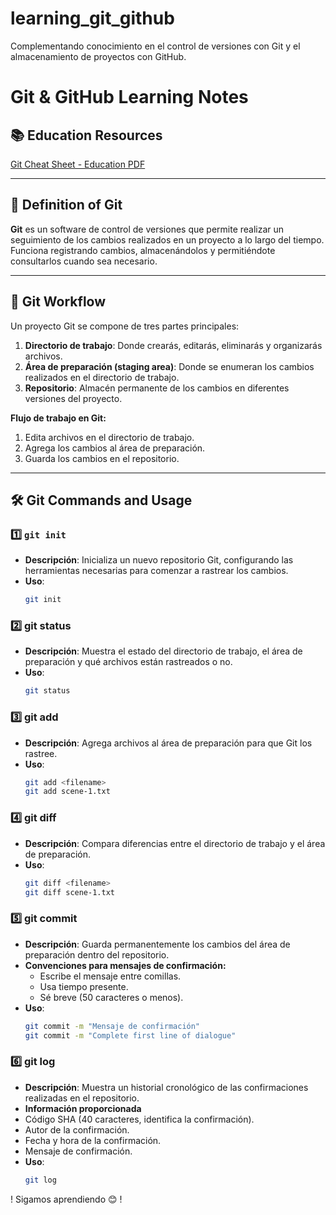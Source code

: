 # learning_git_github
Complementando conocimiento en el control de versiones con Git y el almacenamiento de proyectos con GitHub.
# Git & GitHub Learning Notes

## 📚 Education Resources
[Git Cheat Sheet - Education PDF](https://education.github.com/git-cheat-sheet-education.pdf)

---

## 📝 Definition of Git
**Git** es un software de control de versiones que permite realizar un seguimiento de los cambios realizados en un proyecto a lo largo del tiempo.  
Funciona registrando cambios, almacenándolos y permitiéndote consultarlos cuando sea necesario.

---

## 🔄 Git Workflow
Un proyecto Git se compone de tres partes principales:

1. **Directorio de trabajo**: Donde crearás, editarás, eliminarás y organizarás archivos.
2. **Área de preparación (staging area)**: Donde se enumeran los cambios realizados en el directorio de trabajo.
3. **Repositorio**: Almacén permanente de los cambios en diferentes versiones del proyecto.

**Flujo de trabajo en Git:**
1. Edita archivos en el directorio de trabajo.
2. Agrega los cambios al área de preparación.
3. Guarda los cambios en el repositorio.

---

## 🛠️ Git Commands and Usage

### 1️⃣ `git init`
- **Descripción**: Inicializa un nuevo repositorio Git, configurando las herramientas necesarias para comenzar a rastrear los cambios.  
- **Uso**:  
  ```bash
  git init
### 2️⃣ git status
- **Descripción**: Muestra el estado del directorio de trabajo, el área de preparación y qué archivos están rastreados o no.  
- **Uso**:  
  ```bash
  git status
### 3️⃣ git add
- **Descripción**: Agrega archivos al área de preparación para que Git los rastree.
- **Uso**:  
  ```bash
  git add <filename>
  git add scene-1.txt
### 4️⃣ git diff
- **Descripción**: Compara diferencias entre el directorio de trabajo y el área de preparación.
- **Uso**:  
  ```bash
  git diff <filename>
  git diff scene-1.txt
### 5️⃣ git commit
- **Descripción**: Guarda permanentemente los cambios del área de preparación dentro del repositorio.
- **Convenciones para mensajes de confirmación:**
   - Escribe el mensaje entre comillas.
   - Usa tiempo presente.
   - Sé breve (50 caracteres o menos).
- **Uso**:  
  ```bash
  git commit -m "Mensaje de confirmación"
  git commit -m "Complete first line of dialogue"
### 6️⃣ git log
- **Descripción**: Muestra un historial cronológico de las confirmaciones realizadas en el repositorio.
- **Información proporcionada**
- Código SHA (40 caracteres, identifica la confirmación).
- Autor de la confirmación.
- Fecha y hora de la confirmación.
- Mensaje de confirmación.
- **Uso**:  
  ```bash
  git log
! Sigamos aprendiendo 😊 !


